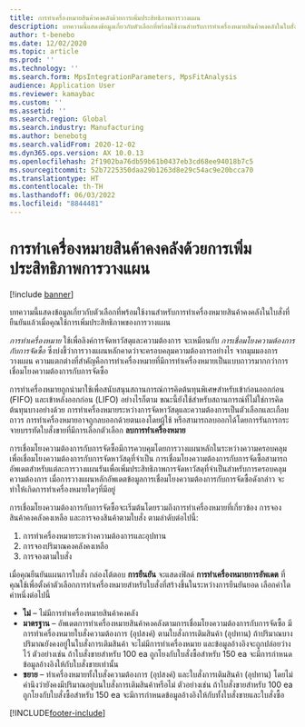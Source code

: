 ```yaml
---
title: การทำเครื่องหมายสินค้าคงคลังด้วยการเพิ่มประสิทธิภาพการวางแผน
description: บทความนี้แสดงข้อมูลเกี่ยวกับตัวเลือกที่พร้อมใช้งานสำหรับการทำเครื่องหมายสินค้าคงคลังในใบสั่งที่ยืนยันแล้วเมื่อคุณใช้การเพิ่มประสิทธิภาพของการวางแผน
author: t-benebo
ms.date: 12/02/2020
ms.topic: article
ms.prod: ''
ms.technology: ''
ms.search.form: MpsIntegrationParameters, MpsFitAnalysis
audience: Application User
ms.reviewer: kamaybac
ms.custom: ''
ms.assetid: ''
ms.search.region: Global
ms.search.industry: Manufacturing
ms.author: benebotg
ms.search.validFrom: 2020-12-02
ms.dyn365.ops.version: AX 10.0.13
ms.openlocfilehash: 2f1902ba76db59b61b0437eb3cd68ee94018b7c5
ms.sourcegitcommit: 52b7225350daa29b1263d8e29c54ac9e20bcca70
ms.translationtype: HT
ms.contentlocale: th-TH
ms.lasthandoff: 06/03/2022
ms.locfileid: "8844481"
---
```

# <a name="inventory-marking-with-planning-optimization"></a>การทำเครื่องหมายสินค้าคงคลังด้วยการเพิ่มประสิทธิภาพการวางแผน

[!include [banner](../../includes/banner.md)]

บทความนี้แสดงข้อมูลเกี่ยวกับตัวเลือกที่พร้อมใช้งานสำหรับการทำเครื่องหมายสินค้าคงคลังในใบสั่งที่ยืนยันแล้วเมื่อคุณใช้การเพิ่มประสิทธิภาพของการวางแผน

*การทำเครื่องหมาย* ใช้เพื่อลิงค์การจัดหาวัสดุและความต้องการ จะเหมือนกับ *การเชื่อมโยงความต้องการกับการจัดซื้อ* ซึ่งบ่งชี้ว่าการวางแผนหลักคาดว่าจะครอบคลุมความต้องการอย่างไร จากมุมมองการวางแผน ความแตกต่างที่สำคัญคือการทำเครื่องหมายที่มีการทำเครื่องหมายเป็นแบบถาวรมากกว่าการเชื่อมโยงความต้องการกับการจัดซื้อ

การทำเครื่องหมายถูกนำมาใช้เพื่อสนับสนุนสถานการณ์การคิดต้นทุนพิเศษสำหรับเข้าก่อนออกก่อน (FIFO) และเข้าหลังออกก่อน (LIFO) อย่างไรก็ตาม ขณะนี้ยังใช้สำหรับสถานการณ์ที่ไม่ใช่การคิดต้นทุนบางอย่างด้วย การทำเครื่องหมายระหว่างการจัดหาวัสดุและความต้องการเป็นตัวเลือกและเกือบถาวร การทำเครื่องหมายอาจถูกลบออกด้วยตนเองโดยผู้ใช้ หรือสามารถลบออกได้โดยการรันการกระจายบรรทัดใบสั่งขายที่มีการเลือกตัวเลือก **ลบการทำเครื่องหมาย**

การเชื่อมโยงความต้องการกับการจัดซื้อมีการควบคุมโดยการวางแผนหลักในระหว่างความครอบคลุมเพื่อเชื่อมโยงความต้องการกับการจัดหาวัสดุที่จำเป็น การเชื่อมโยงความต้องการกับการจัดซื้อสามารถอัพเดตสำหรับแต่ละการวางแผนรันเพื่อเพิ่มประสิทธิภาพการจัดหาวัสดุที่จำเป็นสำหรับการครอบคลุมความต้องการ เมื่อการวางแผนหลักอัพเดตข้อมูลการเชื่อมโยงความต้องการกับการจัดซื้อดังกล่าว จะทำให้เกิดการทำเครื่องหมายใดๆที่มีอยู่

การเชื่อมโยงความต้องการกับการจัดซื้อจะเริ่มต้นโดยรวมถึงการทำเครื่องหมายที่เกี่ยวข้อง การจองสินค้าคงคลังคงเหลือ และการจองสินค้าตามใบสั่ง ตามลำดับต่อไปนี้:

1. การทำเครื่องหมายระหว่างความต้องการและอุปทาน
1. การจองปริมาณคงคลังคงเหลือ
1. การจองตามใบสั่ง

เมื่อคุณยืนยันแผนการใบสั่ง กล่องโต้ตอบ **การยืนยัน** จะแสดงฟิลด์ **การทำเครื่องหมายการอัพเดต** ที่คุณใช้เพื่อตั้งค่าตัวเลือกการทำเครื่องหมายสำหรับใบสั่งที่สร้างขึ้นในระหว่างการยืนยันยอด เลือกค่าใดค่าหนึ่งต่อไปนี้

- **ไม่** – ไม่มีการทำเครื่องหมายสินค้าคงคลัง
- **มาตรฐาน** – อัพเดตการทำเครื่องหมายสินค้าคงคลังตามการเชื่อมโยงความต้องการกับการจัดซื้อ มีการทำเครื่องหมายใบสั่งความต้องการ (อุปสงค์) ตามใบสั่งการเติมสินค้า (อุปทาน) ถ้าปริมาณบางปริมาณยังคงอยู่ในใบสั่งการเติมสินค้า จะไม่มีการทำเครื่องหมาย และข้อมูลอ้างอิงจะถูกปล่อยว่างไว้ ตัวอย่างเช่น ถ้าใบสั่งขายสำหรับ 100 ea ถูกโยงกับใบสั่งซื้อสำหรับ 150 ea จะมีการกำหนดข้อมูลอ้างอิงให้กับใบสั่งขายเท่านั้น
- **ขยาย** – ทำเครื่องหมายทั้งใบสั่งความต้องการ (อุปสงค์) และใบสั่งการเติมสินค้า (อุปทาน) โดยไม่คำนึงว่ายังคงมีปริมาณอยู่บนใบสั่งการเติมสินค้าหรือไม่ ตัวอย่างเช่น ถ้าใบสั่งขายสำหรับ 100 ea ถูกโยงกับใบสั่งซื้อสำหรับ 150 ea จะมีการกำหนดข้อมูลอ้างอิงให้กับทั้งใบสั่งขายและใบสั่งซื้อ


[!INCLUDE[footer-include](../../../includes/footer-banner.md)]